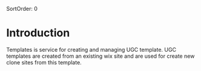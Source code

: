 SortOrder: 0
# Introduction

Templates is service for creating and managing UGC template. UGC templates are created from
an existing wix site and are used for create new clone sites from this template.




